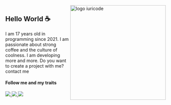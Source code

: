 <img src="ilus-code.svg" min-width="300px" max-width="300px" width="300px" align="right" alt="logo iuricode">

## Hello World ☕

I am 17 years old in programming since 2021. I am passionate about strong coffee and the culture of coolness. I am developing more and more. Do you want to create a project with me? contact me

#### Follow me and my traits

<p align="left">
  <a href="https://www.instagram.com/chiquuu/" alt="Instagram">
    <img src="https://img.shields.io/badge/-Instagram-6610F2?style=for-the-badge&logo=Instagram&logoColor=FFFFFF&link=https://www.instagram.com/chiquuu"/>
  </a>
  
  <a href="https://www.linkedin.com/in/chiquuu" alt="Linkedin">
    <img src="https://img.shields.io/badge/-Linkedin-6610F2?style=for-the-badge&logo=Linkedin&logoColor=FFFFFF&link=https://www.linkedin.com/in/chiquuu"/>
  </a>
  
  <a href="https://chiquuu.github.io" alt="Discord">
    <img src="https://img.shields.io/badge/-Discord-6610F2?style=for-the-badge&logo=Discord&logoColor=FFFFFF&chiquuu.#0729"/>
  </a>
</p>

